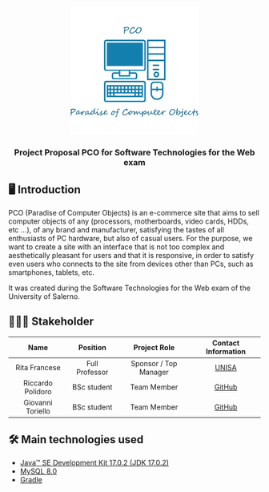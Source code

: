 <div align = "center">
  <img src = "https://github.com/Polidoro-Toriello/PCO/blob/master/src/main/webapp/image/logo/logo.png" width = "256" heigth = "256">
  <h3>
   Project Proposal PCO for Software Technologies for the Web exam
  </h3>
</div>

## 🖥️ Introduction

PCO (Paradise of Computer Objects) is an e-commerce site that aims to sell
computer objects of any (processors, motherboards, video cards, HDDs, etc ...), of any brand and manufacturer, satisfying the tastes of all enthusiasts
of PC hardware, but also of casual users.
For the purpose, we want to create a site with an interface that is not too complex and aesthetically
pleasant for users and that it is responsive, in order to satisfy even users who
connects to the site from devices other than PCs, such as smartphones, tablets, etc.

It was created during the Software Technologies for the Web exam of the University of Salerno.

## 👩🏻‍💻 Stakeholder
<div align="center">
  
|Name|Position|Project Role|Contact Information|
|:-: |:-: |:-: |:-: |
|Rita Francese|Full Professor|Sponsor / Top Manager|<a href="https://docenti.unisa.it/004763/home">UNISA</a>|
|Riccardo Polidoro|BSc student|Team Member|<a href="https://github.com/rikon311">GitHub</a>|
|Giovanni Toriello|BSc student|Team Member|<a href="https://github.com/giovanni-toriello">GitHub</a>|
</div>

## 🛠️ Main technologies used 
* <a href="https://www.oracle.com/java/technologies/javase/17-0-2-relnotes.html">Java™ SE Development Kit 17.0.2 (JDK 17.0.2)</a>
* <a href="https://dev.mysql.com/doc/relnotes/mysql/8.0/en/news-8-0-28.html">MySQL 8.0</a>
* <a href="https://gradle.org/">Gradle</a>
